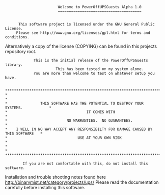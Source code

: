                             Welcome to PowerOffUPSGuests Alpha 1.0
                            ======================================

							
          This software project is licensed under the GNU General Public License.
         Please see http://www.gnu.org/licenses/gpl.html for terms and conditions.
Alternatively a copy of the license (COPYING) can be found in this projects repository root.
							
							
                 This is the initial release of the PowerOffUPSGuests library.
                           This has been tested on my system alone.
                 You are more than welcome to test on whatever setup you have.


    *************************************************************************************
    *                                                                                   *
    *               THIS SOFTWARE HAS THE POTENTIAL TO DESTROY YOUR SYSTEMS.            *
    *                                    IT COMES WITH                                  *
    *                           NO WARRANTIES.  NO GUARANTEES.                          *
    *    I WILL IN NO WAY ACCEPT ANY RESPONSIBILTY FOR DAMAGE CAUSED BY THIS SOFTWARE   *
    *                                USE AT YOUR OWN RISK                               *
    *                                                                                   *
    *************************************************************************************

            If you are not comfortable with this, do not install this software.
Installation and trouble shooting notes found here http://binarymist.net/category/projects/ups/
          Please read the documentation carefully before installing this software.

